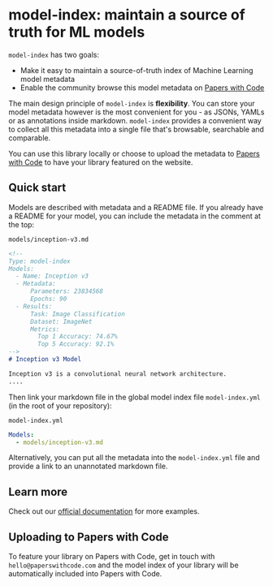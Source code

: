 # model-index: maintain a source of truth for ML models

`model-index` has two goals:
- Make it easy to maintain a source-of-truth index of Machine Learning model metadata 
- Enable the community browse this model metadata on [Papers with Code](https://paperswithcode.com/)

The main design principle of `model-index` is **flexibility**. You can store your model metadata however is the
most convenient for you - as JSONs, YAMLs or as annotations inside markdown. `model-index` provides a convenient
way to collect all this metadata into a single file that's browsable, searchable and comparable.

You can use this library locally or choose to upload the metadata to [Papers with Code](https://paperswithcode.com)
to have your library featured on the website. 

## Quick start

Models are described with metadata and a README file. If you already have a README for your model,
you can include the metadata in the comment at the top:

`models/inception-v3.md`
```markdown
<!--
Type: model-index
Models:
  - Name: Inception v3
  - Metadata:
      Parameters: 23834568
      Epochs: 90
  - Results:
      Task: Image Classification
      Dataset: ImageNet
      Metrics:
        Top 1 Accuracy: 74.67%
        Top 5 Accuracy: 92.1%
-->
# Inception v3 Model

Inception v3 is a convolutional neural network architecture.
....
```

Then link your markdown file in the global model index file `model-index.yml` (in the root of your
repository):

`model-index.yml`
```yaml
Models:
  - models/inception-v3.md
```

Alternatively, you can put all the metadata into the `model-index.yml` file and provide a link to 
an unannotated markdown file. 

## Learn more

Check out our [official documentation](https://model-index.readthedocs.io/en/latest/) for more examples. 

## Uploading to Papers with Code

To feature your library on Papers with Code, get in touch with `hello@paperswithcode.com` and the model index
of your library will be automatically included into Papers with Code. 







